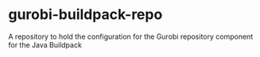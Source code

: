 # gurobi-buildpack-repo
A repository to hold the configuration for the Gurobi repository component for the Java Buildpack
